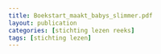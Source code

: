 ```yaml
---
title: Boekstart_maakt_babys_slimmer.pdf
layout: publication
categories: [stichting lezen reeks]
tags: [stichting lezen]
---
```

